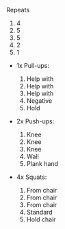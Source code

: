 
Repeats
1. 4
2. 5
3. 5
4. 2
5. 1  

- 1x Pull-ups:
	1. Help with    
	2. Help with    
	3. Help with    
	4. Negative    
	5. Hold

- 2x Push-ups:
	1. Knee    
	2. Knee    
	3. Knee    
	4. Wall    
	5. Plank hand

- 4x Squats:
	1. From chair    
	2. From chair    
	3. From chair    
	4. Standard    
	5. Hold chair